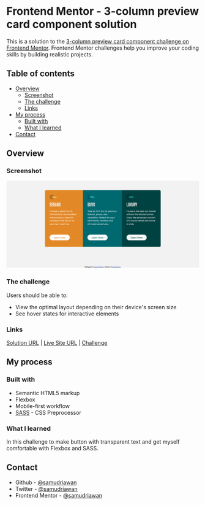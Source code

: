# Frontend Mentor - 3-column preview card component solution

This is a solution to the [3-column preview card component challenge on Frontend Mentor](https://www.frontendmentor.io/challenges/3column-preview-card-component-pH92eAR2-). Frontend Mentor challenges help you improve your coding skills by building realistic projects.

## Table of contents

- [Overview](#overview)
  - [Screenshot](#screenshot)
  - [The challenge](#the-challenge)
  - [Links](#links)
- [My process](#my-process)
  - [Built with](#built-with)
  - [What I learned](#what-i-learned)
- [Contact](#contact)

## Overview

### Screenshot

![Preview Screenshot](images/Screenshot.png)

### The challenge

Users should be able to:

- View the optimal layout depending on their device's screen size
- See hover states for interactive elements

### Links

[Solution URL](https://www.frontendmentor.io/solutions/responsive-mobilefirst-with-sass-and-flexbox-QoJ05Ujsi) |
[Live Site URL](https://samudriawan.github.io/3-column-preview-card-frontendmentor/) |
[Challenge](https://www.frontendmentor.io/challenges/3column-preview-card-component-pH92eAR2-)

## My process

### Built with

- Semantic HTML5 markup
- Flexbox
- Mobile-first workflow
- [SASS](https://sass-lang.com/) - CSS Preprocessor

### What I learned

In this challenge to make button with transparent text and get myself comfortable with Flexbox and SASS.

## Contact

- Github - [@samudriawan](https://github.com/samudriawan/)
- Twitter - [@samudriawan](https://twitter.com/samudriawan)
- Frontend Mentor - [@samudriawan](https://www.frontendmentor.io/profile/samudriawan)
